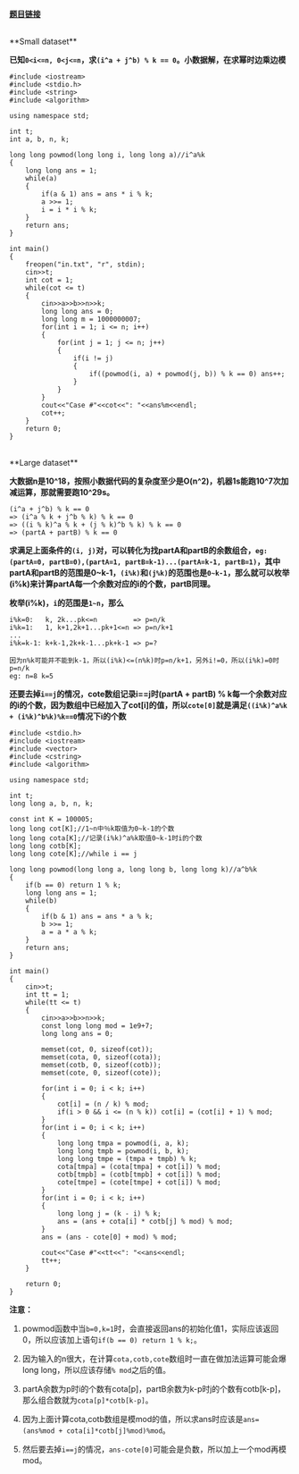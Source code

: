 **[题目链接](https://code.google.com/codejam/contest/5254487/dashboard#s=p1)**

<br/>
**Small dataset**

**已知```0<i<=n, 0<j<=n```，求```(i^a + j^b) % k == 0```。小数据解，在求幂时边乘边模**

```
#include <iostream>
#include <stdio.h>
#include <string>
#include <algorithm>

using namespace std;

int t;
int a, b, n, k;

long long powmod(long long i, long long a)//i^a%k
{
    long long ans = 1;
    while(a)
    {
        if(a & 1) ans = ans * i % k;
        a >>= 1;
        i = i * i % k;
    }
    return ans;
}

int main()
{
    freopen("in.txt", "r", stdin);
    cin>>t;
    int cot = 1;
    while(cot <= t)
    {
        cin>>a>>b>>n>>k;
        long long ans = 0;
        long long m = 1000000007;
        for(int i = 1; i <= n; i++)
        {
            for(int j = 1; j <= n; j++)
            {
                if(i != j)
                {
                    if((powmod(i, a) + powmod(j, b)) % k == 0) ans++;
                }
            }
        }
        cout<<"Case #"<<cot<<": "<<ans%m<<endl;
        cot++;
    }
    return 0;
}
```

<br/>
**Large dataset**

**大数据n是10^18，按照小数据代码的复杂度至少是O(n^2)，机器1s能跑10^7次加减运算，那就需要跑10^29s。**

```
(i^a + j^b) % k == 0 
=> (i^a % k + j^b % k) % k == 0 
=> ((i % k)^a % k + (j % k)^b % k) % k == 0
=> (partA + partB) % k == 0
```

**求满足上面条件的```(i, j)```对，可以转化为找partA和partB的余数组合，```eg:(partA=0, partB=0),(partA=1, partB=k-1)...(partA=k-1, partB=1)```，其中partA和partB的范围是0~k-1，```(i%k)```和```(j%k)```的范围也是```0~k-1```，那么就可以枚举(i%k)来计算partA每一个余数对应的i的个数，partB同理。**

**枚举(i%k)，```i```的范围是```1~n```，那么**
```
i%k=0:   k, 2k...pk<=n         => p=n/k
i%k=1:   1, k+1,2k+1...pk+1<=n => p=n/k+1
...
i%k=k-1: k+k-1,2k+k-1...pk+k-1 => p=?

因为n%k可能并不能到k-1，所以(i%k)<=(n%k)时p=n/k+1，另外i!=0，所以(i%k)=0时p=n/k
eg: n=8 k=5
```

**还要去掉```i==j```的情况，cote数组记录i==j时(partA + partB) % k每一个余数对应的i的个数，因为数组中已经加入了cot[i]的值，所以```cote[0]```就是满足```((i%k)^a%k + (i%k)^b%k)%k==0```情况下i的个数**

```
#include <stdio.h>
#include <iostream>
#include <vector>
#include <cstring>
#include <algorithm>

using namespace std;

int t;
long long a, b, n, k;

const int K = 100005;
long long cot[K];//1~n中％k取值为0~k-1的个数
long long cota[K];//记录(i%k)^a%k取值0~k-1时i的个数
long long cotb[K];
long long cote[K];//while i == j

long long powmod(long long a, long long b, long long k)//a^b%k
{
    if(b == 0) return 1 % k;
    long long ans = 1;
    while(b)
    {
        if(b & 1) ans = ans * a % k;
        b >>= 1;
        a = a * a % k;
    }
    return ans;
}

int main()
{
    cin>>t;
    int tt = 1;
    while(tt <= t)
    {
        cin>>a>>b>>n>>k;
        const long long mod = 1e9+7;
        long long ans = 0;

        memset(cot, 0, sizeof(cot));
        memset(cota, 0, sizeof(cota));
        memset(cotb, 0, sizeof(cotb));
        memset(cote, 0, sizeof(cote));

        for(int i = 0; i < k; i++)
        {
            cot[i] = (n / k) % mod;
            if(i > 0 && i <= (n % k)) cot[i] = (cot[i] + 1) % mod;
        }
        for(int i = 0; i < k; i++)
        {
            long long tmpa = powmod(i, a, k);
            long long tmpb = powmod(i, b, k);
            long long tmpe = (tmpa + tmpb) % k;
            cota[tmpa] = (cota[tmpa] + cot[i]) % mod;
            cotb[tmpb] = (cotb[tmpb] + cot[i]) % mod;
            cote[tmpe] = (cote[tmpe] + cot[i]) % mod;
        }
        for(int i = 0; i < k; i++)
        {
            long long j = (k - i) % k;
            ans = (ans + cota[i] * cotb[j] % mod) % mod;
        }
        ans = (ans - cote[0] + mod) % mod;

        cout<<"Case #"<<tt<<": "<<ans<<endl;
        tt++;
    }

    return 0;
}
```
**注意：**

1. powmod函数中当```b=0,k=1```时，会直接返回ans的初始化值1，实际应该返回0，所以应该加上语句```if(b == 0) return 1 % k;```。

2. 因为输入的n很大，在计算```cota,cotb,cote```数组时一直在做加法运算可能会爆long long，所以应该存储```% mod```之后的值。

3. partA余数为p时i的个数有cota[p]，partB余数为k-p时j的个数有cotb[k-p]，那么组合数就为```cota[p]*cotb[k-p]```。

4. 因为上面计算cota,cotb数组是模mod的值，所以求ans时应该是```ans=(ans%mod + cota[i]*cotb[j]%mod)%mod```。

5. 然后要去掉```i==j```的情况，```ans-cote[0]```可能会是负数，所以加上一个mod再模mod。